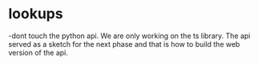 # lookups

-dont touch the python api. We are only working on the ts library. The api served as a sketch for the next phase and that is how to build the web version of the api.
